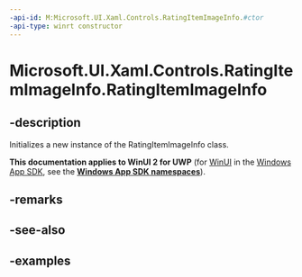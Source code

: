 ```yaml
---
-api-id: M:Microsoft.UI.Xaml.Controls.RatingItemImageInfo.#ctor
-api-type: winrt constructor
---
```

<!-- Method syntax.
public RatingItemImageInfo.RatingItemImageInfo()
-->

# Microsoft.UI.Xaml.Controls.RatingItemImageInfo.RatingItemImageInfo


## -description

Initializes a new instance of the RatingItemImageInfo class.


**This documentation applies to WinUI 2 for UWP** (for [WinUI](/windows/apps/winui/winui3/) in the [Windows App SDK](/windows/apps/windows-app-sdk/), see the **[Windows App SDK namespaces](/windows/windows-app-sdk/api/winrt/)**).

## -remarks


## -see-also


## -examples


